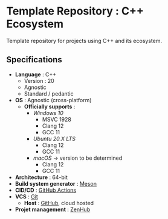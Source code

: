 # Template Repository : C++ Ecosystem

Template repository for projects using C++ and its ecosystem.

## Specifications

- **Language** : C++
    - Version : 20
    - Agnostic
    - Standard / pedantic
- **OS** : Agnostic (cross-platform)
    - **Officially supports** :
        - *Windows 10*
            - MSVC 1928
            - Clang 12
            - GCC 11
        - *Ubuntu 20.X LTS*
            - Clang 12
            - GCC 11
        - *macOS* → version to be determined
            - Clang 12
            - GCC 11
- **Architecture** : 64-bit
- **Build system generator** : [Meson](https://mesonbuild.com)
- **CID/CD** : [GitHub Actions](https://github.com/features/actions)
- **VCS** : [Git](https://git-scm.com/)
    - **Host** : [GitHub](https://github.com/), cloud hosted
- **Projet management** : [ZenHub](https://www.zenhub.com)
